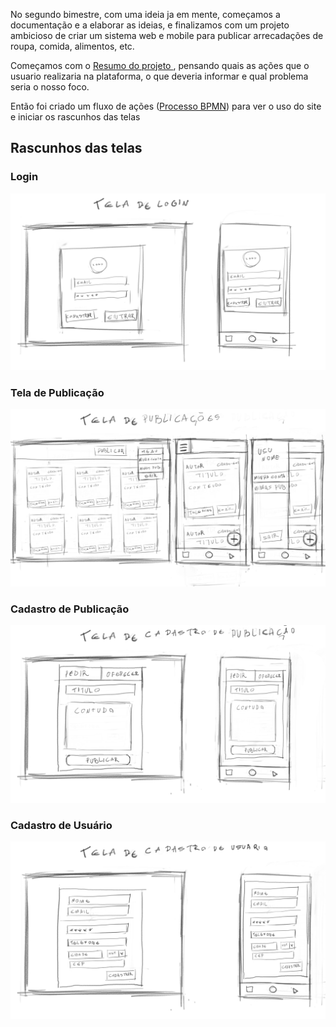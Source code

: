 <p> No segundo bimestre, com uma ideia ja em mente, começamos a documentação e a elaborar as ideias, e finalizamos com um projeto ambicioso de criar um sistema web e mobile para 
publicar arrecadações de roupa, comida, alimentos, etc.</p>

<p> Começamos com o <a href="/2 bi/RESUMO DO PROJETO.pdf">Resumo do projeto </a>, pensando quais as ações que o usuario realizaria na plataforma, o que deveria informar e qual problema
seria o nosso foco.</p>

<p> Então foi criado um fluxo de ações (<a href="/2 bi/Processo BPMN (1).pdf">Processo BPMN</a>) para ver o uso do site e iniciar os rascunhos das telas</p>

<H2>Rascunhos das telas</h2>
<H3>Login</H3>
<img src="/2 bi/Tela de login.png">
<H3>Tela de Publicação</H3>
<img src="/2 bi/Tela de publicação.png">
<H3>Cadastro de Publicação</H3>
<img src="/2 bi/Telas de cadastro de publicação.png">
<H3>Cadastro de Usuário</H3>
<img src="/2 bi/Telas de cadastro de usuario.png">
